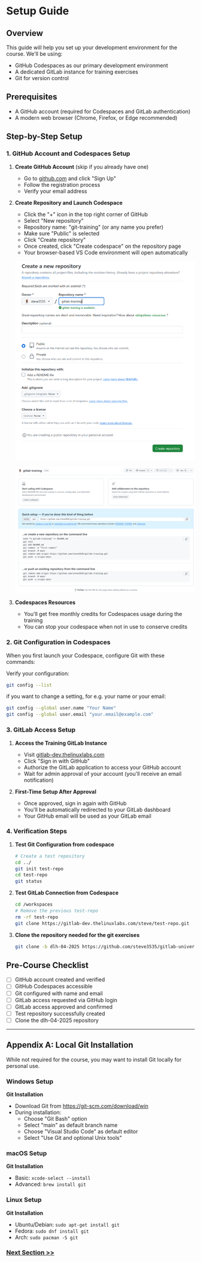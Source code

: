 # Setup Guide

## Overview
This guide will help you set up your development environment for the course. We'll be using:
- GitHub Codespaces as our primary development environment
- A dedicated GitLab instance for training exercises
- Git for version control

## Prerequisites
- A GitHub account (required for Codespaces and GitLab authentication)
- A modern web browser (Chrome, Firefox, or Edge recommended)

## Step-by-Step Setup

### 1. GitHub Account and Codespaces Setup
1. **Create GitHub Account** (skip if you already have one)
   - Go to [github.com](https://github.com) and click "Sign Up"
   - Follow the registration process
   - Verify your email address

2. **Create Repository and Launch Codespace**
   - Click the "+" icon in the top right corner of GitHub
   - Select "New repository"
   - Repository name: "git-training" (or any name you prefer)
   - Make sure "Public" is selected
   - Click "Create repository"
   - Once created, click "Create codespace" on the repository page
   - Your browser-based VS Code environment will open automatically

   ![createrepocdsp](./images/create-repo-and-codespace-1.png)  

   ![createrepocdsp](./images/create-repo-and-codespace-2.png)

3. **Codespaces Resources**
   - You'll get free monthly credits for Codespaces usage during the training
   - You can stop your codespace when not in use to conserve credits

### 2. Git Configuration in Codespaces
When you first launch your Codespace, configure Git with these commands:

Verify your configuration:
```bash
git config --list
```
if you want to change a setting, for e.g. your name or your email:  

```bash
git config --global user.name "Your Name"
git config --global user.email "your.email@example.com"
```

### 3. GitLab Access Setup

1. **Access the Training GitLab Instance**
   - Visit [gitlab-dev.thelinuxlabs.com](https://gitlab-dev.thelinuxlabs.com)
   - Click "Sign in with GitHub"
   - Authorize the GitLab application to access your GitHub account
   - Wait for admin approval of your account (you'll receive an email notification)

2. **First-Time Setup After Approval**
   - Once approved, sign in again with GitHub
   - You'll be automatically redirected to your GitLab dashboard
   - Your GitHub email will be used as your GitLab email
   
### 4. Verification Steps

1. **Test Git Configuration from codespace**
   ```bash
   # Create a test repository
   cd ../
   git init test-repo
   cd test-repo
   git status
   ```

2. **Test GitLab Connection from Codespace**
   ```bash
   cd /workspaces
   # Remove the previous test-repo 
   rm -rf test-repo
   git clone https://gitlab-dev.thelinuxlabs.com/steve/test-repo.git
   ```
3. **Clone the repository needed for the git exercises**
   ```bash
   git clone -b dlh-04-2025 https://github.com/steve3535/gitlab-university
   ```

## Pre-Course Checklist
- [ ] GitHub account created and verified
- [ ] GitHub Codespaces accessible
- [ ] Git configured with name and email
- [ ] GitLab access requested via GitHub login
- [ ] GitLab access approved and confirmed
- [ ] Test repository successfully created
- [ ] Clone the dlh-04-2025 repository

---

## Appendix A: Local Git Installation

While not required for the course, you may want to install Git locally for personal use.

### Windows Setup
**Git Installation**
- Download Git from https://git-scm.com/download/win
- During installation:
  - Choose "Git Bash" option
  - Select "main" as default branch name
  - Choose "Visual Studio Code" as default editor
  - Select "Use Git and optional Unix tools"

### macOS Setup
**Git Installation**
- Basic: `xcode-select --install`
- Advanced: `brew install git`

### Linux Setup
**Git Installation**
- Ubuntu/Debian: `sudo apt-get install git`
- Fedora: `sudo dnf install git`
- Arch: `sudo pacman -S git`

### [Next Section >>](1-basics.md)

